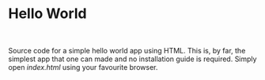 <h1>Hello World</h1>
<br>

Source code for a simple hello world app using HTML. This is, by far, the simplest app that one can made and no installation guide is required. Simply open <i>index.html</i> using your favourite browser.
<br>
